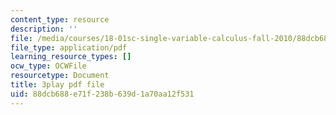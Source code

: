 ```yaml
---
content_type: resource
description: ''
file: /media/courses/18-01sc-single-variable-calculus-fall-2010/88dcb688e71f238b639d1a70aa12f531_Eaei-Y5AO_E.pdf
file_type: application/pdf
learning_resource_types: []
ocw_type: OCWFile
resourcetype: Document
title: 3play pdf file
uid: 88dcb688-e71f-238b-639d-1a70aa12f531
---
```


